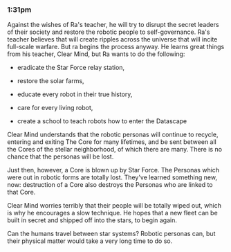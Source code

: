 ### 1:31pm

Against the wishes of Ra's teacher, he will try to disrupt the secret leaders of their society and restore the robotic people to self-governance. Ra's teacher believes that will create ripples across the universe that will incite full-scale warfare. But ra begins the process anyway. He learns great things from his teacher, Clear Mind, but Ra wants to do the following: 

-   eradicate the Star Force relay station, 
    
-   restore the solar farms, 
    
-   educate every robot in their true history, 
    
-   care for every living robot,
    
-   create a school to teach robots how to enter the Datascape
    

Clear Mind understands that the robotic personas will continue to recycle, entering and exiting The Core for many lifetimes, and be sent between all the Cores of the stellar neighborhood, of which there are many. There is no chance that the personas will be lost. 

Just then, however, a Core is blown up by Star Force. The Personas which were out in robotic forms are totally lost. They've learned something new, now: destruction of a Core also destroys the Personas who are linked to that Core. 

Clear Mind worries terribly that their people will be totally wiped out, which is why he encourages a slow technique. He hopes that a new fleet can be built in secret and shipped off into the stars, to begin again. 

Can the humans travel between star systems? Robotic personas can, but their physical matter would take a very long time to do so. 